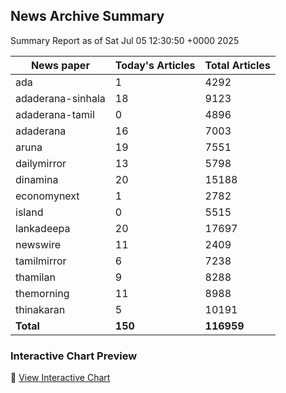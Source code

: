 <!-- @format -->

## News Archive Summary

Summary Report as of Sat Jul 05 12:30:50 +0000 2025

| News paper         | Today's Articles | Total Articles |
|--------------------|------------------|----------------|
| ada               | 1          | 4292        |
| adaderana-sinhala               | 18          | 9123        |
| adaderana-tamil               | 0          | 4896        |
| adaderana               | 16          | 7003        |
| aruna               | 19          | 7551        |
| dailymirror               | 13          | 5798        |
| dinamina               | 20          | 15188        |
| economynext               | 1          | 2782        |
| island               | 0          | 5515        |
| lankadeepa               | 20          | 17697        |
| newswire               | 11          | 2409        |
| tamilmirror               | 6          | 7238        |
| thamilan               | 9          | 8288        |
| themorning               | 11          | 8988        |
| thinakaran               | 5          | 10191        |
| **Total**          | **150**      | **116959** |

### Interactive Chart Preview
🔗 [View Interactive Chart](https://itscharukadeshan.github.io/sl_news_archive_data/news_chart_by_newspaper.html)

